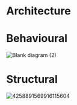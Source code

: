 
# Architecture

# Behavioural

![Blank diagram (2)](https://user-images.githubusercontent.com/98872208/155832852-09e6da00-d90f-485a-81e9-1a7b9275e60d.png)

# Structural

![4258891569916115604](https://user-images.githubusercontent.com/98872208/157092639-0604f1d2-d8c4-425f-a4f4-3fa2000a1626.png)
